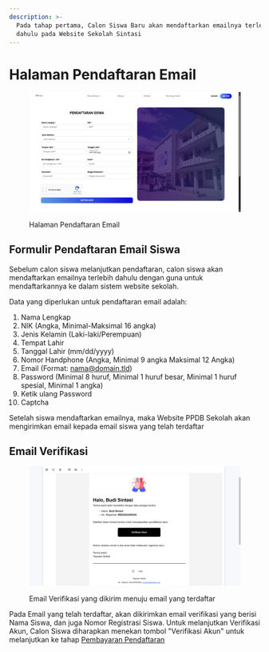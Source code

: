 ```yaml
---
description: >-
  Pada tahap pertama, Calon Siswa Baru akan mendaftarkan emailnya terlebih
  dahulu pada Website Sekolah Sintasi
---
```


# Halaman Pendaftaran Email

<figure><img src="../../.gitbook/assets/image (15).png" alt=""><figcaption><p>Halaman Pendaftaran Email</p></figcaption></figure>

## Formulir Pendaftaran Email Siswa

Sebelum calon siswa melanjutkan pendaftaran, calon siswa akan mendaftarkan emailnya terlebih dahulu dengan guna untuk mendaftarkannya ke dalam sistem website sekolah.

Data yang diperlukan untuk pendaftaran email adalah:

1. Nama Lengkap
2. NIK (Angka, Minimal-Maksimal 16 angka)
3. Jenis Kelamin (Laki-laki/Perempuan)
4. Tempat Lahir
5. Tanggal Lahir (mm/dd/yyyy)
6. Nomor Handphone (Angka, Minimal 9 angka Maksimal 12 Angka)
7. Email (Format: nama@domain.tld)
8. Password (Minimal 8 huruf, Minimal 1 huruf besar, Minimal 1 huruf spesial, Minimal 1 angka)
9. Ketik ulang Password
10. Captcha

Setelah siswa mendaftarkan emailnya, maka Website PPDB Sekolah akan mengirimkan email kepada email siswa yang telah terdaftar

## Email Verifikasi

<figure><img src="../../.gitbook/assets/image (25).png" alt=""><figcaption><p>Email Verifikasi yang dikirim menuju email yang terdaftar</p></figcaption></figure>

Pada Email yang telah terdaftar, akan dikirimkan email verifikasi yang berisi Nama Siswa, dan juga Nomor Registrasi Siswa. Untuk melanjutkan Verifikasi Akun, Calon Siswa diharapkan menekan tombol "Verifikasi Akun" untuk melanjutkan ke tahap [Pembayaran Pendaftaran](halaman-pembayaran-pendaftaran.md)
